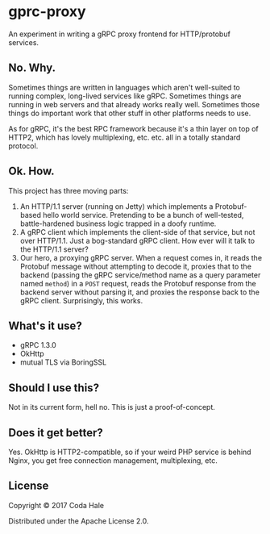 # gprc-proxy

An experiment in writing a gRPC proxy frontend for HTTP/protobuf services.

## No. Why.

Sometimes things are written in languages which aren't well-suited to running complex, long-lived
services like gRPC. Sometimes things are running in web servers and that already works really well.
Sometimes those things do important work that other stuff in other platforms needs to use.

As for gRPC, it's the best RPC framework because it's a thin layer on top of HTTP2, which has lovely
multiplexing, etc. etc. all in a totally standard protocol.

## Ok. How.

This project has three moving parts:

1. An HTTP/1.1 server (running on Jetty) which implements a Protobuf-based hello world service.
   Pretending to be a bunch of well-tested, battle-hardened business logic trapped in a doofy 
   runtime.
2. A gRPC client which implements the client-side of that service, but not over HTTP/1.1. Just a
   bog-standard gRPC client. How ever will it talk to the HTTP/1.1 server?
3. Our hero, a proxying gRPC server. When a request comes in, it reads the Protobuf message without
   attempting to decode it, proxies that to the backend (passing the gRPC service/method name as
   a query parameter named `method`) in a `POST` request, reads the Protobuf response from the 
   backend server without parsing it, and proxies the response back to the gRPC client. 
   Surprisingly, this works.

## What's it use?

* gRPC 1.3.0
* OkHttp
* mutual TLS via BoringSSL

## Should I use this?

Not in its current form, hell no. This is just a proof-of-concept.

## Does it get better?

Yes. OkHttp is HTTP2-compatible, so if your weird PHP service is behind Nginx, you get free
connection management, multiplexing, etc.

## License

Copyright © 2017 Coda Hale

Distributed under the Apache License 2.0.
